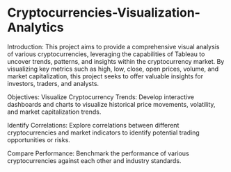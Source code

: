 # Cryptocurrencies-Visualization-Analytics

Introduction:
This project aims to provide a comprehensive visual analysis of various cryptocurrencies, leveraging the capabilities of Tableau to uncover trends, patterns, and insights within the cryptocurrency market. By visualizing key metrics such as high, low, close, open prices, volume, and market capitalization, this project seeks to offer valuable insights for investors, traders, and analysts.

Objectives:
Visualize Cryptocurrency Trends: Develop interactive dashboards and charts to visualize historical price movements, volatility, and market capitalization trends. 

Identify Correlations: Explore correlations between different cryptocurrencies and market indicators to identify potential trading opportunities or risks. 

Compare Performance: Benchmark the performance of various cryptocurrencies against each other and industry standards.


